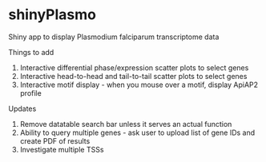 # shinyPlasmo

Shiny app to display Plasmodium falciparum transcriptome data

Things to add

1. Interactive differential phase/expression scatter plots to select genes
2. Interactive head-to-head and tail-to-tail scatter plots to select genes
3. Interactive motif display - when you mouse over a motif, display ApiAP2 profile

Updates

1. Remove datatable search bar unless it serves an actual function
2. Ability to query multiple genes - ask user to upload list of gene IDs and create PDF of results
3. Investigate multiple TSSs
